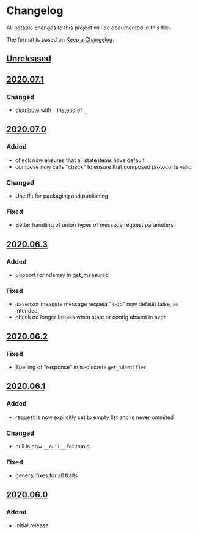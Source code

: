 # Changelog
All notable changes to this project will be documented in this file.

The format is based on [Keep a Changelog](https://keepachangelog.com/).

## [Unreleased]

## [2020.07.1]

### Changed
- distribute with `-` instead of `_`

## [2020.07.0]

### Added
- check now ensures that all state items have default
- compose now calls "check" to ensure that composed protocol is valid

### Changed
- Use flit for packaging and publishing

### Fixed
- Better handling of union types of message request parameters

## [2020.06.3]

### Added
- Support for ndarray in get_measured

### Fixed
- is-sensor measure message request "loop" now default false, as intended
- check no longer breaks when state or config absent in avpr

## [2020.06.2]

### Fixed
- Spelling of "response" in is-discrete `get_identifier`

## [2020.06.1]

### Added
- request is now explicitly set to empty list and is never ommited

### Changed
- null is now `__null__` for tomls

### Fixed
- general fixes for all traits

## [2020.06.0]

### Added
- initial release

[Unreleased]: https://gitlab.com/yaq/yaqd-ti/-/compare/v2020.07.1...master
[2020.07.1]: https://gitlab.com/yaq/yaqd-ti/-/compare/v2020.07.0...v2020.07.1
[2020.07.0]: https://gitlab.com/yaq/yaqd-ti/-/compare/v2020.06.3...v2020.07.0
[2020.06.3]: https://gitlab.com/yaq/yaqd-ti/-/compare/v2020.06.2...v2020.06.3
[2020.06.2]: https://gitlab.com/yaq/yaqd-ti/-/compare/v2020.06.1...v2020.06.2
[2020.06.1]: https://gitlab.com/yaq/yaqd-ti/-/compare/v2020.06.0...2020.06.1
[2020.06.0]: https://gitlab.com/yaq/yaqd-ti/-/tags/v2020.06.0
